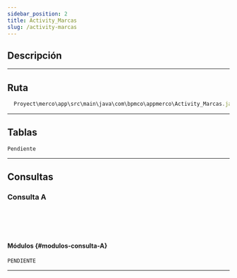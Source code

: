 ```yaml
---
sidebar_position: 2
title: Activity_Marcas
slug: /activity-marcas
---
```


## Descripción

***

## Ruta

```js
  Proyect\merco\app\src\main\java\com\bpmco\appmerco\Activity_Marcas.java
```

***

## Tablas

```Pendiente``` 

***

## Consultas

### Consulta A

```sql title="Tipo" 

```

```js title="Método desde donde se invoca"

```

```js title="Condiciones"

```

```js title="Método"

```

```sql title="Query"

```

#### Módulos {#modulos-consulta-A}
  ```PENDIENTE```

***